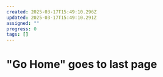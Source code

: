 ```yaml
---
created: 2025-03-17T15:49:10.296Z
updated: 2025-03-17T15:49:10.291Z
assigned: ""
progress: 0
tags: []
---
```


# "Go Home" goes to last page
